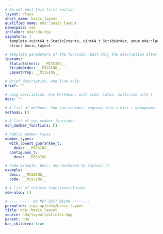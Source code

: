 ```yaml
---
# Do not edit this first section
layout: class
short_name: basic_layout
qualified_name: nda::basic_layout
namespace: nda
includer: nda/nda.hpp
signature: |
  template <uint64_t StaticExtents, uint64_t StrideOrder, enum nda::layout_prop_e LayoutProp>
  struct basic_layout

# Template parameters of the function. Edit only the description after the :
tparams:
  StaticExtents: __MISSING__
  StrideOrder: __MISSING__
  LayoutProp: __MISSING__

# Brief description. One line only.
brief: ""

# Long description. Any Markdown, with code, latex, multiline with |
desc: ""

# A list of methods. You can reorder, regroup into a dict : groupname -> list
methods: []

# A list of non_member_functions
non_member_functions: []

# Public member types
member_types:
  with_lowest_guarantee_t:
    desc: __MISSING__
  contiguous_t:
    desc: __MISSING__

# Code example. desc: any markdown to explain it.
example:
  desc: __MISSING__
  code: __MISSING__

# A list of related functions/classes
see-also: []

# ---------- DO NOT EDIT BELOW --------
permalink: /cpp-api/nda/basic_layout
title: nda::basic_layout
source: nda/layout/policies.hpp
parent: nda
has_children: true
...
```


